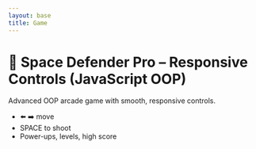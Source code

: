 ```yaml
---
layout: base
title: Game
---
```

# 🚀 Space Defender Pro – Responsive Controls (JavaScript OOP)

Advanced OOP arcade game with smooth, responsive controls.  
- ⬅️ ➡️ move  
- SPACE to shoot  
- Power-ups, levels, high score  


<canvas id="gameCanvas" width="600" height="600"></canvas>
<script>
  // ======= Base Entity Class =======
  class Entity {
    constructor(x, y, width, height, color) {
      this.x = x;
      this.y = y;
      this.width = width;
      this.height = height;
      this.color = color;
    }
    draw(ctx) {
      ctx.fillStyle = this.color;
      ctx.fillRect(this.x, this.y, this.width, this.height);
    }
  }

  // ======= Player =======
  class Player extends Entity {
    constructor(x, y) {
      super(x, y, 40, 20, "cyan");
      this.speed = 8;
      this.cooldown = 0;
      this.rapidFire = false;
      this.shield = false;
    }
    move(keys, canvasWidth) {
      if (keys["ArrowLeft"] && this.x > 0) this.x -= this.speed;
      if (keys["ArrowRight"] && this.x + this.width < canvasWidth) this.x += this.speed;
    }
    canShoot() {
      const delay = this.rapidFire ? 8 : 20;
      if (this.cooldown === 0) {
        this.cooldown = delay;
        return true;
      }
      return false;
    }
    updateCooldown() {
      if (this.cooldown > 0) this.cooldown--;
    }
  }

  // ======= Bullet =======
  class Bullet extends Entity {
    constructor(x, y, color, speed, isEnemy = false) {
      super(x, y, 5, 10, color);
      this.speed = speed;
      this.isEnemy = isEnemy;
    }
    update() { this.y += this.speed; }
  }

  // ======= Enemy Base Class =======
  class Enemy extends Entity {
    constructor(x, y, color = "red") {
      super(x, y, 30, 20, color);
      this.speed = 2;
    }
    update() { this.y += this.speed * 0.2; }
    shoot(probability = 0.003) {
      if (Math.random() < probability) return new Bullet(this.x + this.width/2, this.y + this.height, "yellow", 4, true);
      return null;
    }
  }

  // ======= Fast Enemy =======
  class FastEnemy extends Enemy {
    constructor(x, y) { super(x, y, "orange"); this.speed = 4; }
    update() { this.y += this.speed * 0.4; this.x += Math.sin(this.y/20)*3; }
  }

  // ======= Tank Enemy =======
  class TankEnemy extends Enemy {
    constructor(x, y) { super(x, y, "purple"); this.health = 3; }
    takeHit() { this.health--; return this.health <= 0; }
    draw(ctx) {
      ctx.fillStyle = this.color;
      ctx.fillRect(this.x, this.y, this.width, this.height);
      ctx.fillStyle = "white";
      ctx.font = "12px Arial";
      ctx.fillText(this.health, this.x + 10, this.y + 15);
    }
  }

  // ======= PowerUp =======
  class PowerUp extends Entity {
    constructor(x, y, type) {
      const colors = { shield: "blue", rapid: "lime", health: "pink" };
      super(x, y, 15, 15, colors[type]);
      this.type = type;
      this.speed = 2;
    }
    update() { this.y += this.speed; }
  }

  // ======= Game =======
  class Game {
    constructor(canvasId) {
      this.canvas = document.getElementById(canvasId);
      this.ctx = this.canvas.getContext("2d");
      this.canvas.tabIndex = 1;  // make canvas focusable
      this.canvas.focus();        // auto-focus

      this.keys = {};
      this.player = new Player(this.canvas.width/2-20, this.canvas.height-40);
      this.bullets = [];
      this.enemies = [];
      this.enemyBullets = [];
      this.powerUps = [];
      this.level = 1;
      this.score = 0;
      this.health = 3;
      this.highScore = localStorage.getItem("spaceDefenderHighScore") || 0;
      this.state = "title";

      window.addEventListener("keydown", e => this.keys[e.key] = true);
      window.addEventListener("keyup", e => this.keys[e.key] = false);

      requestAnimationFrame(() => this.update());
    }

    start() { this.state = "playing"; this.spawnWave(); }

    reset() {
      this.state = "title";
      this.bullets = [];
      this.enemies = [];
      this.enemyBullets = [];
      this.powerUps = [];
      this.level = 1;
      this.score = 0;
      this.health = 3;
      this.player = new Player(this.canvas.width/2-20, this.canvas.height-40);
    }

    spawnWave() {
      for (let i=0;i<6;i++) {
        for (let j=0;j<this.level;j++) {
          const rand = Math.random();
          if (rand<0.2) this.enemies.push(new FastEnemy(80+i*70,40+j*60));
          else if(rand<0.3) this.enemies.push(new TankEnemy(80+i*70,40+j*60));
          else this.enemies.push(new Enemy(80+i*70,40+j*60));
        }
      }
    }

    collision(a,b){
      return a.x<a.x+b.width && a.x+a.width>b.x && a.y<b.y+b.height && a.y+a.height>b.y;
    }

    handleInput() {
      this.player.move(this.keys, this.canvas.width);
      if (this.keys[" "]) {
        if (this.player.canShoot()) {
          this.bullets.push(new Bullet(this.player.x+this.player.width/2-2, this.player.y, "lime", -6));
        }
      }
    }

    dropPowerUp(x,y){
      const types=["shield","rapid","health"];
      const type=types[Math.floor(Math.random()*types.length)];
      this.powerUps.push(new PowerUp(x,y,type));
    }

    activatePowerUp(type){
      if(type==="shield"){ this.player.shield=true; setTimeout(()=>this.player.shield=false,5000);}
      else if(type==="rapid"){ this.player.rapidFire=true; setTimeout(()=>this.player.rapidFire=false,5000);}
      else if(type==="health") this.health++;
    }

    update() {
      this.ctx.clearRect(0,0,this.canvas.width,this.canvas.height);
      if(this.state==="title") this.drawTitle();
      else if(this.state==="playing") {
        this.handleInput();
        this.updateGame();
      } else if(this.state==="gameover") this.drawGameOver();
      requestAnimationFrame(()=>this.update());
    }

    updateGame(){
      this.player.updateCooldown();

      // Bullets
      for(let i=this.bullets.length-1;i>=0;i--){
        const b=this.bullets[i]; b.update(); b.draw(this.ctx);
        if(b.y<0) this.bullets.splice(i,1);
      }

      // Enemies
      for(let i=this.enemies.length-1;i>=0;i--){
        const e=this.enemies[i]; e.update(); e.draw(this.ctx);
        const bullet = e.shoot? e.shoot(0.002+this.level*0.001):null;
        if(bullet) this.enemyBullets.push(bullet);
        for(let j=this.bullets.length-1;j>=0;j--){
          if(this.collision(this.bullets[j],e)){
            if(e instanceof TankEnemy){ if(e.takeHit()){ this.enemies.splice(i,1); if(Math.random()<0.1) this.dropPowerUp(e.x,e.y);} }
            else { this.enemies.splice(i,1); if(Math.random()<0.1) this.dropPowerUp(e.x,e.y);}
            this.bullets.splice(j,1); this.score+=50; break;
          }
        }
      }

      // Enemy bullets
      for(let i=this.enemyBullets.length-1;i>=0;i--){
        const b=this.enemyBullets[i]; b.update(); b.draw(this.ctx);
        if(this.collision(b,this.player)){ if(!this.player.shield) this.health--; this.enemyBullets.splice(i,1);}
        else if(b.y>this.canvas.height) this.enemyBullets.splice(i,1);
      }

      // PowerUps
      for(let i=this.powerUps.length-1;i>=0;i--){
        const p=this.powerUps[i]; p.update(); p.draw(this.ctx);
        if(this.collision(p,this.player)){ this.activatePowerUp(p.type); this.powerUps.splice(i,1);}
        else if(p.y>this.canvas.height) this.powerUps.splice(i,1);
      }

      // HUD
      this.ctx.fillStyle="white"; this.ctx.font="18px Arial";
      this.ctx.fillText("Score: "+this.score,10,20);
      this.ctx.fillText("Health: "+this.health,500,20);
      this.ctx.fillText("Level: "+this.level,270,20);
      this.ctx.fillText("High Score: "+this.highScore,10,50);

      if(this.enemies.length===0){ this.level++; this.spawnWave(); }

      if(this.health<=0){ 
        this.state="gameover"; 
        if(this.score>this.highScore){ this.highScore=this.score; localStorage.setItem("spaceDefenderHighScore",this.highScore);}
      }
    }

    drawTitle(){ 
      this.ctx.fillStyle="white"; this.ctx.font="36px Arial"; this.ctx.fillText("🚀 Space Defender Pro",130,250);
      this.ctx.font="24px Arial"; this.ctx.fillText("Press ENTER to Start",190,300);
      this.ctx.fillText("⬅️ ➡️ to Move, SPACE to Shoot",140,340);
    }

    drawGameOver(){
      this.ctx.fillStyle="red"; this.ctx.font="36px Arial"; this.ctx.fillText("GAME OVER",200,250);
      this.ctx.fillStyle="white"; this.ctx.font="24px Arial"; this.ctx.fillText("Final Score: "+this.score,220,300);
      this.ctx.fillText("Press ENTER to Restart",180,340);
    }
  }

  // ======= Start Game =======
  new Game("gameCanvas");
</script>

